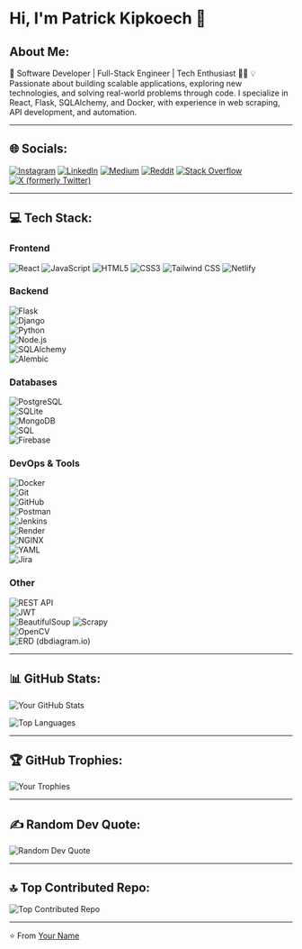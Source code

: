 # Hi, I'm Patrick Kipkoech 👋

## About Me:
🚀 Software Developer | Full-Stack Engineer | Tech Enthusiast
👨‍💻 💡 Passionate about building scalable applications, exploring new technologies, and solving real-world problems through code. I specialize in React, Flask, SQLAlchemy, and Docker, with experience in web scraping, API development, and automation.

---

## 🌐 Socials:
[![Instagram](https://img.shields.io/badge/Instagram-%23E4405F.svg?logo=Instagram&logoColor=white)](https://instagram.com/yourprofile)
[![LinkedIn](https://img.shields.io/badge/LinkedIn-%230077B5.svg?logo=linkedin&logoColor=white)](https://linkedin.com/in/yourprofile)
[![Medium](https://img.shields.io/badge/Medium-%23000000.svg?logo=Medium&logoColor=white)](https://medium.com/@yourprofile)
[![Reddit](https://img.shields.io/badge/Reddit-%23FF4500.svg?logo=Reddit&logoColor=white)](https://reddit.com/user/yourprofile)
[![Stack Overflow](https://img.shields.io/badge/Stack_Overflow-%23FE7A16.svg?logo=stack-overflow&logoColor=white)](https://stackoverflow.com/users/yourprofile)
[![X (formerly Twitter)](https://img.shields.io/badge/X-%23000000.svg?logo=X&logoColor=white)](https://twitter.com/yourprofile)

---

## 💻 Tech Stack:

### Frontend  
![React](https://img.shields.io/badge/React-61DAFB?logo=react&logoColor=white) 
![JavaScript](https://img.shields.io/badge/JavaScript-F7DF1E?logo=javascript&logoColor=black) 
![HTML5](https://img.shields.io/badge/HTML5-E34F26?logo=html5&logoColor=white) 
![CSS3](https://img.shields.io/badge/CSS3-1572B6?logo=css3&logoColor=white) 
![Tailwind CSS](https://img.shields.io/badge/Tailwind_CSS-38B2AC?logo=tailwind-css&logoColor=white) 
![Netlify](https://img.shields.io/badge/Netlify-00C7B7?logo=netlify&logoColor=white)  


### Backend  
![Flask](https://img.shields.io/badge/Flask-000000?logo=flask&logoColor=white)  
![Django](https://img.shields.io/badge/Django-092E20?logo=django&logoColor=white)  
![Python](https://img.shields.io/badge/Python-3776AB?logo=python&logoColor=white)  
![Node.js](https://img.shields.io/badge/Node.js-339933?logo=node.js&logoColor=white)  
![SQLAlchemy](https://img.shields.io/badge/SQLAlchemy-D71F00?logo=python&logoColor=white)  
![Alembic](https://img.shields.io/badge/Alembic-4B8BBE?logo=python&logoColor=white)  

### Databases  
![PostgreSQL](https://img.shields.io/badge/PostgreSQL-4169E1?logo=postgresql&logoColor=white)  
![SQLite](https://img.shields.io/badge/SQLite-003B57?logo=sqlite&logoColor=white)  
![MongoDB](https://img.shields.io/badge/MongoDB-47A248?logo=mongodb&logoColor=white)  
![SQL](https://img.shields.io/badge/SQL-4479A1?logo=database&logoColor=white)  
![Firebase](https://img.shields.io/badge/Firebase-FFCA28?logo=firebase&logoColor=black)  

### DevOps & Tools  
![Docker](https://img.shields.io/badge/Docker-2496ED?logo=docker&logoColor=white)  
![Git](https://img.shields.io/badge/Git-F05032?logo=git&logoColor=white)  
![GitHub](https://img.shields.io/badge/GitHub-181717?logo=github&logoColor=white)  
![Postman](https://img.shields.io/badge/Postman-FF6C37?logo=postman&logoColor=white)  
![Jenkins](https://img.shields.io/badge/Jenkins-D24939?logo=jenkins&logoColor=white)  
![Render](https://img.shields.io/badge/Render-0096FF?logo=render&logoColor=white)  
![NGINX](https://img.shields.io/badge/NGINX-009639?logo=nginx&logoColor=white)  
![YAML](https://img.shields.io/badge/YAML-000000?logo=yaml&logoColor=white)  
![Jira](https://img.shields.io/badge/Jira-0052CC?logo=jira&logoColor=white)  

### Other  
![REST API](https://img.shields.io/badge/REST_APIs-02569B?logo=api&logoColor=white)  
![JWT](https://img.shields.io/badge/JWT-000000?logo=json-web-tokens&logoColor=white)  
![BeautifulSoup](https://img.shields.io/badge/BeautifulSoup-4B8BBE?logo=python&logoColor=white) 
![Scrapy](https://img.shields.io/badge/Scrapy-88B04B?logo=python&logoColor=white)  
![OpenCV](https://img.shields.io/badge/OpenCV-5C3EE8?logo=opencv&logoColor=white)  
![ERD (dbdiagram.io)](https://img.shields.io/badge/ERD-dbdiagram.io-4E89AE?logo=database&logoColor=white)  


---

## 📊 GitHub Stats:
![Your GitHub Stats](https://github-readme-stats.vercel.app/api?username=yourusername&theme=dark&hide_border=false&include_all_commits=true&count_private=true)

![Top Languages](https://github-readme-stats.vercel.app/api/top-langs/?username=yourusername&theme=dark&hide_border=false&include_all_commits=true&count_private=true&layout=compact)

---

## 🏆 GitHub Trophies:
![Your Trophies](https://github-profile-trophy.vercel.app/?username=yourusername&theme=darkhub&no-frame=false&no-bg=false&margin-w=4)

---

## ✍️ Random Dev Quote:
![Random Dev Quote](https://quotes-github-readme.vercel.app/api?type=horizontal&theme=dark)

---

## 🔝 Top Contributed Repo:
![Top Contributed Repo](https://github-contributor-stats.vercel.app/api?username=yourusername&limit=5&theme=dark&combine_all_yearly_contributions=true)

---

⭐️ From [Your Name](https://github.com/yourusername)
